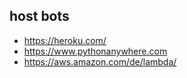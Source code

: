 ## host bots
* https://heroku.com/
* https://www.pythonanywhere.com
* https://aws.amazon.com/de/lambda/
